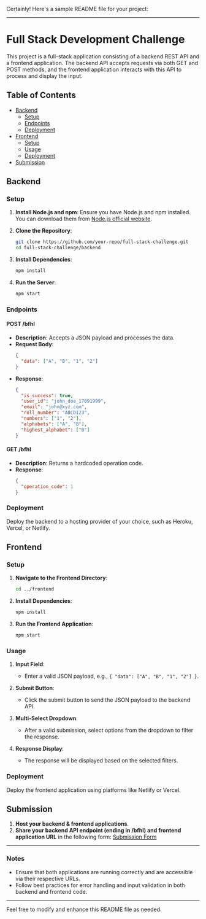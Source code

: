 Certainly! Here's a sample README file for your project:

---

# Full Stack Development Challenge

This project is a full-stack application consisting of a backend REST API and a frontend application. The backend API accepts requests via both GET and POST methods, and the frontend application interacts with this API to process and display the input.

## Table of Contents
- [Backend](#backend)
  - [Setup](#setup)
  - [Endpoints](#endpoints)
  - [Deployment](#deployment)
- [Frontend](#frontend)
  - [Setup](#setup-1)
  - [Usage](#usage)
  - [Deployment](#deployment-1)
- [Submission](#submission)

## Backend

### Setup

1. **Install Node.js and npm**:
   Ensure you have Node.js and npm installed. You can download them from [Node.js official website](https://nodejs.org/).

2. **Clone the Repository**:
   ```bash
   git clone https://github.com/your-repo/full-stack-challenge.git
   cd full-stack-challenge/backend
   ```

3. **Install Dependencies**:
   ```bash
   npm install
   ```

4. **Run the Server**:
   ```bash
   npm start
   ```

### Endpoints

#### POST /bfhl
- **Description**: Accepts a JSON payload and processes the data.
- **Request Body**:
  ```json
  {
    "data": ["A", "B", "1", "2"]
  }
  ```
- **Response**:
  ```json
  {
    "is_success": true,
    "user_id": "john_doe_17091999",
    "email": "john@xyz.com",
    "roll_number": "ABCD123",
    "numbers": ["1", "2"],
    "alphabets": ["A", "B"],
    "highest_alphabet": ["B"]
  }
  ```

#### GET /bfhl
- **Description**: Returns a hardcoded operation code.
- **Response**:
  ```json
  {
    "operation_code": 1
  }
  ```

### Deployment

Deploy the backend to a hosting provider of your choice, such as Heroku, Vercel, or Netlify.

## Frontend

### Setup

1. **Navigate to the Frontend Directory**:
   ```bash
   cd ../frontend
   ```

2. **Install Dependencies**:
   ```bash
   npm install
   ```

3. **Run the Frontend Application**:
   ```bash
   npm start
   ```

### Usage

1. **Input Field**:
   - Enter a valid JSON payload, e.g., `{ "data": ["A", "B", "1", "2"] }`.

2. **Submit Button**:
   - Click the submit button to send the JSON payload to the backend API.

3. **Multi-Select Dropdown**:
   - After a valid submission, select options from the dropdown to filter the response.

4. **Response Display**:
   - The response will be displayed based on the selected filters.

### Deployment

Deploy the frontend application using platforms like Netlify or Vercel.

## Submission

1. **Host your backend & frontend applications**.
2. **Share your backend API endpoint (ending in /bfhl) and frontend application URL** in the following form:
   [Submission Form](https://forms.office.com/r/kgwxTBPnCw)

---

### Notes

- Ensure that both applications are running correctly and are accessible via their respective URLs.
- Follow best practices for error handling and input validation in both backend and frontend code.

---

Feel free to modify and enhance this README file as needed.
